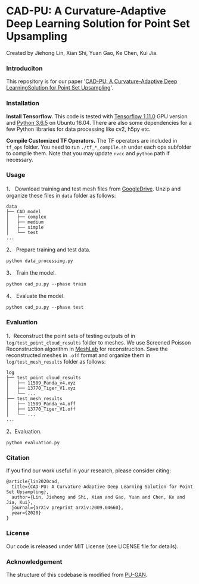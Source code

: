 # CAD-PU: A Curvature-Adaptive Deep Learning Solution for Point Set Upsampling
Created by Jiehong Lin, Xian Shi, Yuan Gao, Ke Chen, Kui Jia.

### Introduciton 
This repository is for our paper '[CAD-PU: A Curvature-Adaptive Deep LearningSolution for Point Set Upsampling](https://arxiv.org/abs/2009.04660)'.

### Installation

**Install Tensorflow.** This code is tested with [Tensorflow 1.11.0](https://www.tensorflow.org) GPU version and [Python 3.6.5](https://www.python.org/downloads/release/python-365/) on Ubuntu 16.04. There are also some dependencies for a few Python libraries for data processing like cv2, h5py etc.

**Compile Customized TF Operators.** The TF operators are included in ```tf_ops``` folder. You need to run ```./tf_*_compile.sh``` under each ops subfolder to compile them. Note that you may update ```nvcc``` and ```python``` path if necessary.

### Usage

1、 Download training and test mesh files from [GoogleDrive](https://drive.google.com/open?id=1BNqjidBVWP0_MUdMTeGy1wZiR6fqyGmC). Unzip and organize these files in ```data``` folder as follows:
```
data
├── CAD_model
│   ├── complex
│   ├── medium
│   ├── simple
│   └── test
...
```
2、 Prepare training and test data.
```
python data_processing.py
```
3、 Train the model.
```
python cad_pu.py --phase train
```
4、 Evaluate the model.
```
python cad_pu.py --phase test
```

### Evaluation
1、Reconstruct the point sets of testing outputs of in ```log/test_point_cloud_results``` folder to meshes. We use Screened Poisson Reconstruction algorithm in [MeshLab](https://www.meshlab.net/) for reconstruciton.
Save the reconstructed meshes in ```.off``` format and organize them in ```log/test_mesh_results``` folder as follows:

```
log
├── test_point_cloud_results
│   ├── 11509_Panda_v4.xyz
│   ├── 13770_Tiger_V1.xyz
│   └── ...
├── test_mesh_results
│   ├── 11509_Panda_v4.off
│   ├── 13770_Tiger_V1.off
│   └── ...
...
```

2、Evaluation.
```
python evaluation.py
```


### Citation
If you find our work useful in your research, please consider citing:
```
@article{lin2020cad,
  title={CAD-PU: A Curvature-Adaptive Deep Learning Solution for Point Set Upsampling},
  author={Lin, Jiehong and Shi, Xian and Gao, Yuan and Chen, Ke and Jia, Kui},
  journal={arXiv preprint arXiv:2009.04660},
  year={2020}
}
```


### License
Our code is released under MIT License (see LICENSE file for details).

### Acknowledgement
The structure of this codebase is modified from [PU-GAN](https://github.com/liruihui/PU-GAN).

